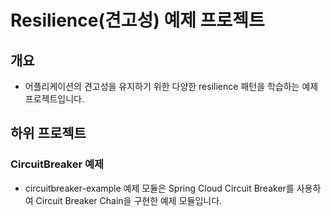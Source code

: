 # Resilience(견고성) 예제 프로젝트

## 개요
- 어플리케이션의 견고성을 유지하기 위한 다양한 resilience 패턴을 학습하는 예제 프로젝트입니다.

## 하위 프로젝트

### CircuitBreaker 예제
- circuitbreaker-example 예제 모듈은 Spring Cloud Circuit Breaker를 사용하여 Circuit Breaker Chain을 구현한 예제 모듈입니다.
